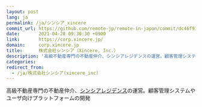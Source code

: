 ```yaml
---
layout: post
lang: ja
permalink: /ja/シンシア_xincere
commit_url: https://github.com/remote-jp/remote-in-japan/commit/dc46f93530ae01ccaa41528fdaa12a70a997562e
date:       2021-04-28 09:30:30 +0900
link:       https://corp.xincere.jp/
domain:     corp.xincere.jp
title:      株式会社シンシア（Xincere, Inc.）
description: '高級不動産専門の不動産仲介、シンシアレジデンスの運営。顧客管理システムやユーザ向けプラットフォームの開発'
categories: 
redirect_from:
  - /ja/株式会社シンシア(xincere_inc)
---
```


<p>高級不動産専門の不動産仲介、<a href="https://residence.xincere.jp/">シンシアレジデンス</a>の運営。顧客管理システムやユーザ向けプラットフォームの開発</p>
